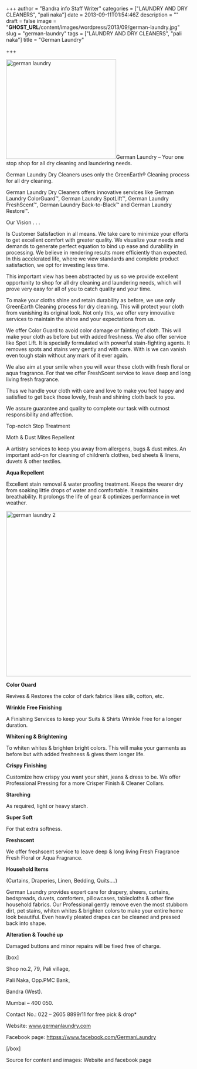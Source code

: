 +++
author = "Bandra info Staff Writer"
categories = ["LAUNDRY AND DRY CLEANERS", "pali naka"]
date = 2013-09-11T01:54:46Z
description = ""
draft = false
image = "__GHOST_URL__/content/images/wordpress/2013/09/german-laundry.jpg"
slug = "german-laundry"
tags = ["LAUNDRY AND DRY CLEANERS", "pali naka"]
title = "German Laundry"

+++


<p><a href="https://i0.wp.com/bandra.info/wp-content/uploads/2013/09/german-laundry.jpg?ssl=1"><img loading="lazy" class="size-medium wp-image-4083 alignright" alt="german laundry" src="https://i0.wp.com/bandra.info/wp-content/uploads/2013/09/german-laundry.jpg?resize=300%2C271&#038;ssl=1" width="300" height="271" srcset="https://i0.wp.com/bandra.info/wp-content/uploads/2013/09/german-laundry.jpg?resize=300%2C271&amp;ssl=1 300w, https://i0.wp.com/bandra.info/wp-content/uploads/2013/09/german-laundry.jpg?w=447&amp;ssl=1 447w" sizes="(max-width: 300px) 100vw, 300px" data-recalc-dims="1" /></a>German Laundry &#8211; Your one stop shop for all dry cleaning and laundering needs.</p>
<p>German Laundry Dry Cleaners uses only the GreenEarth® Cleaning process for all dry cleaning.</p>
<p>German Laundry Dry Cleaners offers innovative services like German Laundry ColorGuard™, German Laundry SpotLift™, German Laundry FreshScent™, German Laundry Back-to-Black™ and German Laundry Restore™.</p>
<p>Our Vision . . .</p>
<p>Is Customer Satisfaction in all means. We take care to minimize your efforts to get excellent comfort with greater quality. We visualize your needs and demands to generate perfect equation to bind up ease and durability in processing. We believe in rendering results more efficiently than expected. In this accelerated life, where we view standards and complete product satisfaction, we opt for investing less time.</p>
<p>This important view has been abstracted by us so we provide excellent opportunity to shop for all dry cleaning and laundering needs, which will prove very easy for all of you to catch quality and your time.</p>
<p>To make your cloths shine and retain durability as before, we use only GreenEarth Cleaning process for dry cleaning. This will protect your cloth from vanishing its original look. Not only this, we offer very innovative services to maintain the shine and your expectations from us.</p>
<p>We offer Color Guard to avoid color damage or fainting of cloth. This will make your cloth as before but with added freshness. We also offer service like Spot Lift. It is specially formulated with powerful stain-fighting agents. It removes spots and stains very gently and with care. With is we can vanish even tough stain without any mark of it ever again.</p>
<p>We also aim at your smile when you will wear these cloth with fresh floral or aqua fragrance. For that we offer FreshScent service to leave deep and long living fresh fragrance.</p>
<p>Thus we handle your cloth with care and love to make you feel happy and satisfied to get back those lovely, fresh and shining cloth back to you.</p>
<p>We assure guarantee and quality to complete our task with outmost responsibility and affection.</p>
<p>Top-notch Stop Treatment</p>
<p>Moth &amp; Dust Mites Repellent</p>
<p>A artistry services to keep you away from allergens, bugs &amp; dust mites. An important add-on for cleaning of children’s clothes, bed sheets &amp; linens, duvets &amp; other textiles.</p>
<p><b>Aqua Repellent</b></p>
<p>Excellent stain removal &amp; water proofing treatment. Keeps the wearer dry from soaking little drops of water and comfortable. It maintains breathability. It prolongs the life of gear &amp; optimizes performance in wet weather.</p>
<p><a href="https://i0.wp.com/bandra.info/wp-content/uploads/2013/09/german-laundry-2.jpg?ssl=1"><img loading="lazy" class="size-full wp-image-4084 aligncenter" alt="german laundry 2" src="https://i0.wp.com/bandra.info/wp-content/uploads/2013/09/german-laundry-2.jpg?resize=599%2C450&#038;ssl=1" width="599" height="450" srcset="https://i0.wp.com/bandra.info/wp-content/uploads/2013/09/german-laundry-2.jpg?w=599&amp;ssl=1 599w, https://i0.wp.com/bandra.info/wp-content/uploads/2013/09/german-laundry-2.jpg?resize=300%2C225&amp;ssl=1 300w" sizes="(max-width: 599px) 100vw, 599px" data-recalc-dims="1" /></a></p>
<p><b>Color Guard</b></p>
<p>Revives &amp; Restores the color of dark fabrics likes silk, cotton, etc.</p>
<p><b>Wrinkle Free Finishing</b></p>
<p>A Finishing Services to keep your Suits &amp; Shirts Wrinkle Free for a longer duration.</p>
<p><b>Whitening &amp; Brightening</b></p>
<p>To whiten whites &amp; brighten bright colors. This will make your garments as before but with added freshness &amp; gives them longer life.</p>
<p><b>Crispy Finishing</b></p>
<p>Customize how crispy you want your shirt, jeans &amp; dress to be. We offer Professional Pressing for a more Crisper Finish &amp; Cleaner Collars.</p>
<p><b>Starching</b></p>
<p>As required, light or heavy starch.</p>
<p><b>Super Soft</b></p>
<p>For that extra softness.</p>
<p><b>Freshscent</b></p>
<p>We offer freshscent service to leave deep &amp; long living Fresh Fragrance Fresh Floral or Aqua Fragrance.</p>
<p><b>Household Items</b></p>
<p>(Curtains, Draperies, Linen, Bedding, Quits….)</p>
<p>German Laundry provides expert care for drapery, sheers, curtains, bedspreads, duvets, comforters, pillowcases, tablecloths &amp; other fine household fabrics. Our Professional gently remove even the most stubborn dirt, pet stains, whiten whites &amp; brighten colors to make your entire home look beautiful. Even heavily pleated drapes can be cleaned and pressed back into shape.</p>
<p><b>Alteration &amp; Touché up</b></p>
<p>Damaged buttons and minor repairs will be fixed free of charge.</p>
<p>[box]</p>
<p>Shop no.2, 79, Pali village,</p>
<p>Pali Naka, Opp.PMC Bank,</p>
<p>Bandra (West).</p>
<p>Mumbai &#8211; 400 050.</p>
<p>Contact No.: 022 &#8211; 2605 8899/11 for free pick &amp; drop*</p>
<p>Website: <a href="https://www.germanlaundry.com/">www.germanlaundry.com</a></p>
<p>Facebook page: <a href="httpss://www.facebook.com/GermanLaundry">httpss://www.facebook.com/GermanLaundry</a></p>
<p>[/box]</p>
<p>Source for content and images: Website and facebook page</p>



